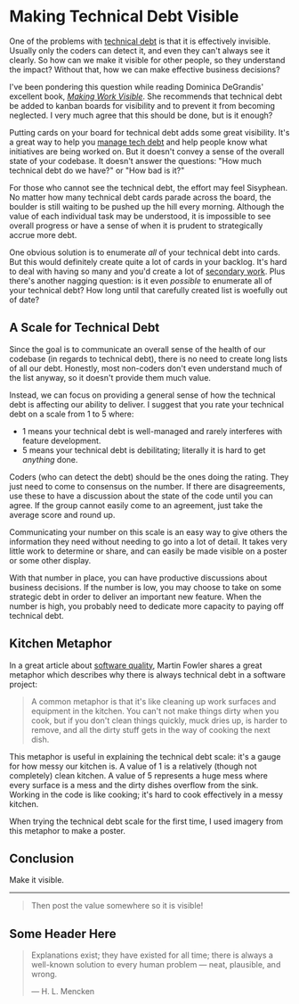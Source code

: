 # Making Technical Debt Visible

One of the problems with [technical debt](https://martinfowler.com/bliki/TechnicalDebt.html) is that it is effectively invisible.
Usually only the coders can detect it, and even they can't always see it clearly.
So how can we make it visible for other people, so they understand the impact?
Without that, how we can make effective business decisions?

I've been pondering this question while reading Dominica DeGrandis' excellent book, [_Making Work Visible_](http://ddegrandis.com/book/).
She recommends that technical debt be added to kanban boards for visibility and to prevent it from becoming neglected.
I very much agree that this should be done, but is it enough?

Putting cards on your board for technical debt adds some great visibility.
It's a great way to help you [manage tech debt](./managing-tech-debt.html) and help people know what initiatives are being worked on.
But it doesn't convey a sense of the overall state of your codebase.
It doesn't answer the questions: "How much technical debt do we have?" or "How bad is it?"

For those who cannot see the technical debt, the effort may feel Sisyphean.
No matter how many technical debt cards parade across the board, the boulder is still waiting to be pushed up the hill every morning.
Although the value of each individual task may be understood, it is impossible to see overall progress or have a sense of when it is prudent to strategically accrue more debt.

One obvious solution is to enumerate _all_ of your technical debt into cards.
But this would definitely create quite a lot of cards in your backlog.
It's hard to deal with having so many and you'd create a lot of
[secondary work](./avoiding-secondary-work.html).
Plus there's another nagging question: is it even _possible_ to enumerate all of your technical debt?
How long until that carefully created list is woefully out of date?


## A Scale for Technical Debt

Since the goal is to communicate an overall sense of the health of our codebase (in regards to technical debt), there is no need to create long lists of all our debt.
Honestly, most non-coders don't even understand much of the list anyway, so it doesn't provide them much value.

Instead, we can focus on providing a general sense of how the technical debt is affecting our ability to deliver.
I suggest that you rate your technical debt on a scale from 1 to 5 where:

* 1 means your technical debt is well-managed and rarely interferes with feature development.
* 5 means your technical debt is debilitating; literally it is hard to get _anything_ done.

Coders (who can detect the debt) should be the ones doing the rating.
They just need to come to consensus on the number.
If there are disagreements, use these to have a discussion about the state of the code until you can agree.
If the group cannot easily come to an agreement, just take the average score and round up.

Communicating your number on this scale is an easy way to give others the information they need without needing to go into a lot of detail.
It takes very little work to determine or share, and can easily be made visible on a poster or some other display.

With that number in place, you can have productive discussions about business decisions.
If the number is low, you may choose to take on some strategic debt in order to deliver an important new feature.
When the number is high, you probably need to dedicate more capacity to paying off technical debt.


## Kitchen Metaphor

In a great article about [software quality](https://martinfowler.com/articles/is-quality-worth-cost.html), Martin Fowler shares a great metaphor which describes why there is always technical debt in a software project:

> A common metaphor is that it's like cleaning up work surfaces and equipment in the kitchen. You can't not make things dirty when you cook, but if you don't clean things quickly, muck dries up, is harder to remove, and all the dirty stuff gets in the way of cooking the next dish.

This metaphor is useful in explaining the technical debt scale: it's a gauge for how messy our kitchen is.
A value of 1 is a relatively (though not completely) clean kitchen.
A value of 5 represents a huge mess where every surface is a mess and the dirty dishes overflow from the sink.
Working in the code is like cooking; it's hard to cook effectively in a messy kitchen.

When trying the technical debt scale for the first time, I used imagery from this metaphor to make a poster.



## Conclusion

Make it visible.

-----


> Then post the value somewhere so it is visible!





## Some Header Here

> Explanations exist; they have existed for all time; there is always a well-known solution to every human problem — neat, plausible, and wrong.
> 
> &mdash; H. L. Mencken
